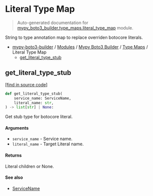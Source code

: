 # Literal Type Map

> Auto-generated documentation for [mypy_boto3_builder.type_maps.literal_type_map](https://github.com/vemel/mypy_boto3_builder/blob/master/mypy_boto3_builder/type_maps/literal_type_map.py) module.

String to type annotation map to replace overriden botocore literals.

- [mypy-boto3-builder](../../README.md#mypy_boto3_builder) / [Modules](../../MODULES.md#mypy-boto3-builder-modules) / [Mypy Boto3 Builder](../index.md#mypy-boto3-builder) / [Type Maps](index.md#type-maps) / Literal Type Map
    - [get_literal_type_stub](#get_literal_type_stub)

## get_literal_type_stub

[[find in source code]](https://github.com/vemel/mypy_boto3_builder/blob/master/mypy_boto3_builder/type_maps/literal_type_map.py#L37)

```python
def get_literal_type_stub(
    service_name: ServiceName,
    literal_name: str,
) -> list[str] | None:
```

Get stub type for botocore literal.

#### Arguments

- `service_name` - Service name.
- `literal_name` - Target Literal name.

#### Returns

Literal children or None.

#### See also

- [ServiceName](../service_name.md#servicename)
